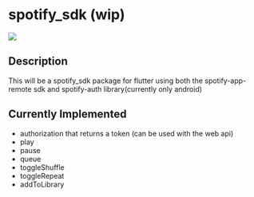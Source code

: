 # spotify_sdk (wip)
[![](https://img.shields.io/badge/licence-MIT-blue.svg)](https://github.com/IamTobi/spotify_sdk/blob/master/LICENSE)

## Description

This will be a spotify_sdk package for flutter using both the spotify-app-remote sdk and spotify-auth library(currently only android)

## Currently Implemented

- authorization that returns a token (can be used with the web api)
- play
- pause
- queue
- toggleShuffle
- toggleRepeat
- addToLibrary

